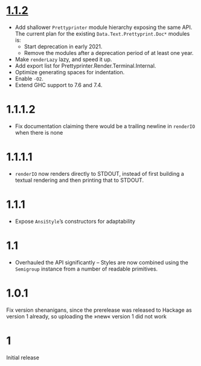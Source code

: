 # [1.1.2]

- Add shallower `Prettyprinter` module hierarchy exposing the same API.
  The current plan for the existing `Data.Text.Prettyprint.Doc*` modules is:
  * Start deprecation in early 2021.
  * Remove the modules after a deprecation period of at least one year.
- Make `renderLazy` lazy, and speed it up.
- Add export list for Prettyprinter.Render.Terminal.Internal.
- Optimize generating spaces for indentation.
- Enable `-O2`.
- Extend GHC support to 7.6 and 7.4.

[1.1.2]: https://github.com/quchen/prettyprinter/compare/ansi-terminal-v1.1.1.2...ansi-terminal-v1.1.2

# 1.1.1.2

- Fix documentation claiming there would be a trailing newline in `renderIO`
  when there is none

# 1.1.1.1

- `renderIO` now renders directly to STDOUT, instead of first building a textual
  rendering and then printing that to STDOUT.

# 1.1.1

- Expose `AnsiStyle`’s constructors for adaptability

# 1.1

- Overhauled the API significantly – Styles are now combined using the
  `Semigroup` instance from a number of readable primitives.

# 1.0.1

Fix version shenanigans, since the prerelease was released to Hackage as version
1 already, so uploading the »new« version 1 did not work

# 1

Initial release

